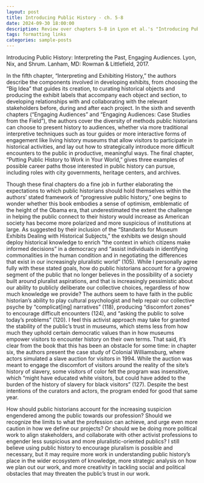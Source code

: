 ```yaml
---
layout: post
title: Introducing Public History - ch. 5-8
date: 2024-09-30 18:00:00
description: Review over chapters 5-8 in Lyon et al.'s "Introducing Public History: Interpreting the Past" (2017)
tags: formatting links
categories: sample-posts
---
```


Introducing Public History: Interpreting the Past, Engaging Audiences. Lyon, Nix, and Shrum. Lanham, MD: Rowman & Littlefield, 2017.

In the fifth chapter, “Interpreting and Exhibiting History,” the authors describe the components involved in developing exhibits, from choosing the “Big Idea” that guides its creation, to curating historical objects and producing the exhibit labels that accompany each object and section, to developing relationships with and collaborating with the relevant stakeholders before, during and after each project. In the sixth and seventh chapters (“Engaging Audiences” and “Engaging Audiences: Case Studies from the Field”), the authors cover the diversity of methods public historians can choose to present history to audiences, whether via more traditional interpretive techniques such as tour guides or more interactive forms of engagement like living history museums that allow visitors to participate in historical activities, and lay out how to strategically introduce more difficult encounters to the public in productive, meaningful ways. The final chapter, “Putting Public History to Work in Your World,” gives three examples of possible career paths those interested in public history can pursue, including roles with city governments, heritage centers, and archives.

Though these final chapters do a fine job in further elaborating the expectations to which public historians should hold themselves within the authors’ stated framework of “progressive public history,” one begins to wonder whether this book embodies a sense of optimism, emblematic of the height of the Obama era, that underestimated the extent the challenge in helping the public connect to their history would increase as American society has become more polarized and more suspicious of institutions at large. As suggested by their inclusion of the “Standards for Museum Exhibits Dealing with Historical Subjects,” the exhibits we design should deploy historical knowledge to enrich “the context in which citizens make informed decisions” in a democracy and “assist individuals in identifying commonalities in the human condition and in negotiating the differences that exist in our increasingly pluralistic world” (105). While I personally agree fully with these stated goals, how do public historians account for a growing segment of the public that no longer believes in the possibility of a society built around pluralist aspirations, and that is increasingly pessimistic about our ability to publicly deliberate our collective choices, regardless of how much knowledge we provide? The authors seem to have faith in the public historian’s ability to play cultural psychologist and help repair our collective psyche by “complicat[ing] narratives” (118), producing “discomfort zones” to encourage difficult encounters (124), and “asking the public to solve today’s problems” (120). I feel this activist approach may take for granted the stability of the public’s trust in museums, which stems less from how much they uphold certain democratic values than in how museums empower visitors to encounter history on their own terms. That said, it’s clear from the book that this has been an obstacle for some time: in chapter six, the authors present the case study of Colonial Williamsburg, where actors simulated a slave auction for visitors in 1994. While the auction was meant to engage the discomfort of visitors around the reality of the site’s history of slavery, some visitors of color felt the program was insensitive, which “might have educated white visitors, but could have added to the burden of the history of slavery for black visitors” (127). Despite the best intentions of the curators and actors, the program ended for good that same year.

How should public historians account for the increasing suspicion engendered among the public towards our profession? Should we recognize the limits to what the profession can achieve, and urge even more caution in how we define our projects? Or should we be doing more political work to align stakeholders, and collaborate with other activist professions to engender less suspicious and more pluralistic-oriented publics? I still believe using public history to encourage pluralism is possible and necessary, but it may require more work in understanding public history’s place in the wider ecosystem of knowledge, more strategic analysis on how we plan out our work, and more creativity in tackling social and political obstacles that may threaten the public’s trust in our work.
